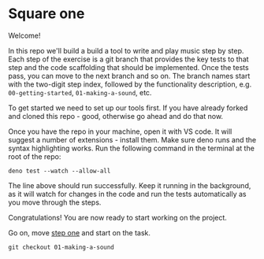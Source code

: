# Square one

Welcome!

In this repo we'll build a build a tool to write and play music step by step. Each step of the exercise is a git branch that provides the key tests to that step and the code scaffolding that should be implemented. Once the tests pass, you can move to the next branch and so on. The branch names start with the two-digit step index, followed by the functionality description, e.g. `00-getting-started`, `01-making-a-sound`, etc.

To get started we need to set up our tools first. If you have already forked and cloned this repo - good, otherwise go ahead and do that now.

Once you have the repo in your machine, open it with VS code. It will suggest a number of extensions - install them. Make sure deno runs and the syntax highlighting works. Run the following command in the terminal at the root of the repo:

    deno test --watch --allow-all

The line above should run successfully. Keep it running in the background, as it will watch for changes in the code and run the tests automatically as you move through the steps.

Congratulations! You are now ready to start working on the project.

Go on, move [step one] and start on the task.

    git checkout 01-making-a-sound

[step one]: ./01-making-a-sound.md
